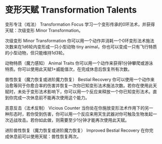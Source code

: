 # 变形天赋 Transformation Talents

变形专注（戏法） Transformation Focus
学习一个变形传承的0环法术，并获得天赋：次级变形 Minor Transformation。

次级变形 Minor Transformation
你可以用一个动作并消耗一个0环变形法术施法次数来在1d6轮内变形成一只小型动物
tiny animal，你也可以变成一只有飞行特质的小型动物，但只能维持1d3轮。

动物特质（魔力感知） Animal Traits
你可以用一个动作来获得1分钟攀爬或游泳特质。你可以使用此天赋1+威能值次，在完成休息后恢复所有次数。

兽性恢复（魔力恢复或进阶魔力恢复） Bestial Recovery
你可以使用一个动作来治愈等同于你愈合率的伤害并恢复一次你已知变形法术施法次数。若你在使用此天赋时，未处于变形法术影响下，你可以用一个反应来释放一个你已知变形法术。直到你完成一次休息前不能再次使用这个能力。

恶意反击（法术反制） Vicious Counter
当你处在你施放变形法术作用下的另一种形态时，若你受到伤害，你可以用一个反应来用天生武器对你可触及生物发起一次近战攻击。若你如此做，则需要至少1分钟才能再次使用此天赋。

进阶兽性恢复（魔力恢复或进阶魔力恢复） Improved Bestial Recovery
在你完成休息前可以使用天赋：兽性恢复两次。

 
